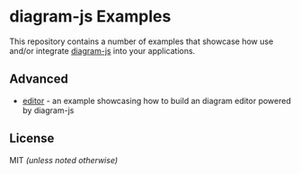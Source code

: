 # diagram-js Examples

This repository contains a number of examples that showcase how use and/or integrate [diagram-js](https://github.com/bpmn-io/diagram-js) into your applications.


## Advanced

* [editor](./editor) - an example showcasing how to build an diagram editor powered by diagram-js


## License

MIT _(unless noted otherwise)_
